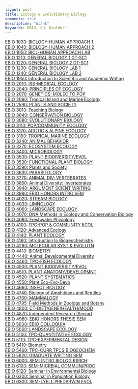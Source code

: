 ```yaml
---
layout: post
title: Ecology & Evolutionary Biology
comments: true
description: "blank"
keywords: EBIO, CU, Boulder"
---
```

<body>
	<div><a href="../pages/EBIO-1030">EBIO 1030: BIOLOGY-HUMAN APPROACH 1</a></div>
	<div><a href="../pages/EBIO-1040">EBIO 1040: BIOLOGY-HUMAN APPROACH 2</a></div>
	<div><a href="../pages/EBIO-1050">EBIO 1050: BIOL-HUMAN APPROACH LAB</a></div>
	<div><a href="../pages/EBIO-1210">EBIO 1210: GENERAL BIOLOGY 1 GT-SC1</a></div>
	<div><a href="../pages/EBIO-1220">EBIO 1220: GENERAL BIOLOGY 2 GT-SC1</a></div>
	<div><a href="../pages/EBIO-1230">EBIO 1230: GENERAL BIOLOGY LAB 1</a></div>
	<div><a href="../pages/EBIO-1240">EBIO 1240: GENERAL BIOLOGY LAB 2</a></div>
	<div><a href="../pages/EBIO-1950">EBIO 1950: Introduction to Scientific and Academic Writing</a></div>
	<div><a href="../pages/EBIO-2010">EBIO 2010: ISS-MEDICAL ECOLOGY</a></div>
	<div><a href="../pages/EBIO-2040">EBIO 2040: PRINCIPLES OF ECOLOGY</a></div>
	<div><a href="../pages/EBIO-2070">EBIO 2070: GENETICS: MOLEC TO POP</a></div>
	<div><a href="../pages/EBIO-2090">EBIO 2090: Tropical Island and Marine Ecology</a></div>
	<div><a href="../pages/EBIO-2590">EBIO 2590: PLANTS AND SOCIETY</a></div>
	<div><a href="../pages/EBIO-3010">EBIO 3010: Teaching Biology</a></div>
	<div><a href="../pages/EBIO-3040">EBIO 3040: CONSERVATION BIOLOGY</a></div>
	<div><a href="../pages/EBIO-3080">EBIO 3080: EVOLUTIONARY BIOLOGY</a></div>
	<div><a href="../pages/EBIO-3110">EBIO 3110: POP/COMMUNITY ECOLOGY</a></div>
	<div><a href="../pages/EBIO-3170">EBIO 3170: ARCTIC & ALPINE ECOLOGY</a></div>
	<div><a href="../pages/EBIO-3190">EBIO 3190: TROPICAL MARINE ECOLOGY</a></div>
	<div><a href="../pages/EBIO-3240">EBIO 3240: ANIMAL BEHAVIOR</a></div>
	<div><a href="../pages/EBIO-3270">EBIO 3270: ECOSYSTEM ECOLOGY</a></div>
	<div><a href="../pages/EBIO-3400">EBIO 3400: MICROBIOLOGY</a></div>
	<div><a href="../pages/EBIO-3500">EBIO 3500: PLANT BIODIVERSITY/EVOL</a></div>
	<div><a href="../pages/EBIO-3530">EBIO 3530: FUNCTIONAL PLANT BIOLOGY</a></div>
	<div><a href="../pages/EBIO-3590">EBIO 3590: Plants and Society</a></div>
	<div><a href="../pages/EBIO-3630">EBIO 3630: PARASITOLOGY</a></div>
	<div><a href="../pages/EBIO-3770">EBIO 3770: ANIMAL DIV: VERTEBRATES</a></div>
	<div><a href="../pages/EBIO-3850">EBIO 3850: Animal Diversity: Invertebrates</a></div>
	<div><a href="../pages/EBIO-3940">EBIO 3940: ARGUMENT SCIENT WRITING</a></div>
	<div><a href="../pages/EBIO-3980">EBIO 3980: EBIO HONORS INTRO SEM</a></div>
	<div><a href="../pages/EBIO-4020">EBIO 4020: STREAM BIOLOGY</a></div>
	<div><a href="../pages/EBIO-4030">EBIO 4030: LIMNOLOGY</a></div>
	<div><a href="../pages/EBIO-4060">EBIO 4060: LANDSCAPE ECOLOGY</a></div>
	<div><a href="../pages/EBIO-4070">EBIO 4070: DNA Methods in Ecology and Conservation Biology</a></div>
	<div><a href="../pages/EBIO-4080">EBIO 4080: Freshwater Phycology</a></div>
	<div><a href="../pages/EBIO-4100">EBIO 4100: TPC-POP & COMMUNITY ECOL</a></div>
	<div><a href="../pages/EBIO-4120">EBIO 4120: Advanced Ecology</a></div>
	<div><a href="../pages/EBIO-4140">EBIO 4140: PLANT ECOLOGY</a></div>
	<div><a href="../pages/EBIO-4160">EBIO 4160: Introduction to Biogeochemistry</a></div>
	<div><a href="../pages/EBIO-4290">EBIO 4290: MOLECULAR SYST & EVOLUTN</a></div>
	<div><a href="../pages/EBIO-4410">EBIO 4410: BIOMETRY</a></div>
	<div><a href="../pages/EBIO-4440">EBIO 4440: Animal Developmental Diversity</a></div>
	<div><a href="../pages/EBIO-4460">EBIO 4460: TPC-FISH ECOLOGY</a></div>
	<div><a href="../pages/EBIO-4500">EBIO 4500: PLANT BIODIVERSITY/EVOL</a></div>
	<div><a href="../pages/EBIO-4510">EBIO 4510: PLANT ANATOMY/DEVELOPMNT</a></div>
	<div><a href="../pages/EBIO-4520">EBIO 4520: PLANT SYSTEMATICS</a></div>
	<div><a href="../pages/EBIO-4550">EBIO 4550: Plant Eco-Evo-Devo</a></div>
	<div><a href="../pages/EBIO-4660">EBIO 4660: INSECT BIOLOGY</a></div>
	<div><a href="../pages/EBIO-4740">EBIO 4740: Biology of Amphibians and Reptiles</a></div>
	<div><a href="../pages/EBIO-4760">EBIO 4760: MAMMALOGY</a></div>
	<div><a href="../pages/EBIO-4795">EBIO 4795: Field Methods in Zoology and Botany</a></div>
	<div><a href="../pages/EBIO-4800">EBIO 4800: CT-DIET/GENE/HEALTH/MOOD</a></div>
	<div><a href="../pages/EBIO-4870">EBIO 4870: Independent Research (Senior)</a></div>
	<div><a href="../pages/EBIO-4980">EBIO 4980: EBIO HONORS THESIS SEM</a></div>
	<div><a href="../pages/EBIO-5000">EBIO 5000: EBIO COLLOQUIA</a></div>
	<div><a href="../pages/EBIO-5060">EBIO 5060: LANDSCAPE ECOLOGY</a></div>
	<div><a href="../pages/EBIO-5100">EBIO 5100: TPC-QUANTITATIVE ECOLOGY</a></div>
	<div><a href="../pages/EBIO-5110">EBIO 5110: TPC-EXPERIMENTAL DESIGN</a></div>
	<div><a href="../pages/EBIO-5410">EBIO 5410: Biometry</a></div>
	<div><a href="../pages/EBIO-5460">EBIO 5460: TPC-CURR TPCS BIOGEOCHEM</a></div>
	<div><a href="../pages/EBIO-5820">EBIO 5820: GRADUATE WRITING SEM</a></div>
	<div><a href="../pages/EBIO-6000">EBIO 6000: SEM: INTRO BIOLOG RSRCH</a></div>
	<div><a href="../pages/EBIO-6100">EBIO 6100: SEM-MICRBIAL COMMUN/PROC</a></div>
	<div><a href="../pages/EBIO-6120">EBIO 6120: Seminar in Environmental Biology</a></div>
	<div><a href="../pages/EBIO-6200">EBIO 6200: Seminar in Population Biology</a></div>
	<div><a href="../pages/EBIO-6300">EBIO 6300: SEM-LYELL:PREDARWIN EVOL</a></div>
</body>